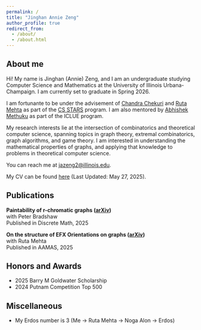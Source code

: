 ```yaml
---
permalink: /
title: "Jinghan Annie Zeng"
author_profile: true
redirect_from: 
  - /about/
  - /about.html
---
```


About me
------

Hi! My name is Jinghan (Annie) Zeng, and I am an undergraduate studying Computer Science and Mathematics at the University of Illinois Urbana-Champaign. I am currently set to graduate in Spring 2026.

I am fortunante to be under the advisement of [Chandra Chekuri](https://chekuri.cs.illinois.edu/) and [Ruta Mehta](https://rutamehta.cs.illinois.edu/) as part of the [CS STARS](https://siebelschool.illinois.edu/broadening-participation-computing/programs/csambassadors) program. I am also mentored by [Abhishek Methuku](https://sites.google.com/view/abhishekmethuku/home) as part of the ICLUE program.

My research interests lie at the intersection of combinatorics and theoretical computer science, spanning topics in graph theory, extremal combinatorics, graph algorithms, and game theory. I am interested in understanding the mathematical properties of graphs, and applying that knowledge to problems in theoretical computer science. 

You can reach me at [jazeng2@illinois.edu](jazeng2@illinois.edu). 

My CV can be found [here](https://jazeng2.github.io/files/cv.pdf) (Last Updated: May 27, 2025). 

Publications
------
**Paintability of r-chromatic graphs ([arXiv](https://arxiv.org/abs/2403.11888))**\
with Peter Bradshaw\
Published in Discrete Math, 2025

**On the structure of EFX Orientations on graphs ([arXiv](https://arxiv.org/abs/2404.13527))**\
with Ruta Mehta\
Published in AAMAS, 2025

Honors and Awards
------
- 2025 Barry M Goldwater Scholarship
- 2024 Putnam Competition Top 500

Miscellaneous
------
- My Erdos number is 3 (Me -> Ruta Mehta -> Noga Alon -> Erdos)
